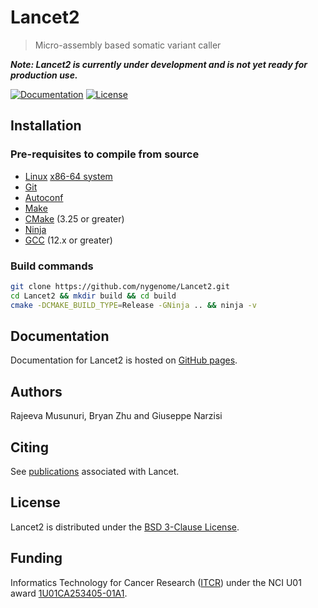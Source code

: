 # Lancet2

> Micro-assembly based somatic variant caller

***Note: Lancet2 is currently under development and is not yet ready for production use.***

[![Documentation](https://img.shields.io/badge/Documentation-latest-blue.svg?mLabel=Documentation&style=flat)](https://nygenome.github.io/Lancet2)
[![License](https://img.shields.io/badge/License-BSD%203--Clause-blue.svg)](https://opensource.org/licenses/BSD-3-Clause)

## Installation

### Pre-requisites to compile from source

* [Linux](https://kernel.org/) [x86-64 system](https://en.wikipedia.org/wiki/X86-64)
* [Git](https://command-not-found.com/git)
* [Autoconf](https://command-not-found.com/autoconf)
* [Make](https://command-not-found.com/make)
* [CMake](https://cmake.org/download) (3.25 or greater)
* [Ninja](https://command-not-found.com/ninja-build)
* [GCC](https://gcc.gnu.org) (12.x or greater)

### Build commands

```bash
git clone https://github.com/nygenome/Lancet2.git
cd Lancet2 && mkdir build && cd build
cmake -DCMAKE_BUILD_TYPE=Release -GNinja .. && ninja -v
```

## Documentation

Documentation for Lancet2 is hosted on [GitHub pages](https://nygenome.github.io/Lancet2/).

## Authors

Rajeeva Musunuri, Bryan Zhu and Giuseppe Narzisi

## Citing

See [publications](https://nygenome.github.io/Lancet2/docs/publications) associated with Lancet.

## License

Lancet2 is distributed under the [BSD 3-Clause License](LICENSE).

## Funding

Informatics Technology for Cancer Research ([ITCR](https://itcr.cancer.gov)) under the NCI U01
award [1U01CA253405-01A1](https://reporter.nih.gov/project-details/10304730).
